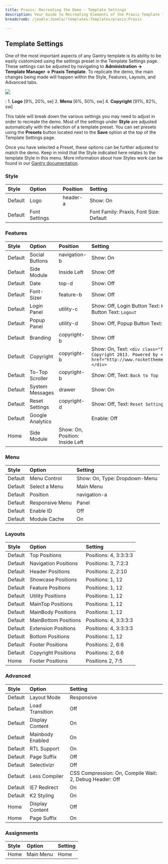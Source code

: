 ```yaml
---
title: Praxis: Recreating the Demo - Template Settings
description: Your Guide to Recreating Elements of the Praxis Template for Joomla
breadcrumb: /joomla:Joomla/!templates:Templates/praxis:Praxis

---
```


Template Settings
-----
One of the most important aspects of any Gantry template is its ability to be easily customized using the settings preset in the Template Settings page. These settings can be adjusted by navigating to **Administration -> Template Manager -> Praxis Template**. To replicate the demo, the main changes being made will happen within the Style, Features, Layouts, and Advanced tabs. 

![][Praxis2]

:   1. **Logo**  [9%, 20%, se]
    2. **Menu**  [6%, 50%, sw]
    4. **Copyright**  [91%, 82%, sw]

This table will break down the various settings you may need to adjust in order to recreate the demo. Most of the settings under **Style** are adjusted automatically with the selection of a template preset. You can set presets using the **Presets** button located next to the **Save** option at the top of the Template Settings page.

Once you have selected a Preset, these options can be further adjusted to match the demo. Keep in mind that the Style indicated here relates to the template Style in this menu. More information about how Styles work can be found in our [Gantry documentation][Style].

### Style
| Style   | Option        | Position | Setting                                 |  
| :------ | :------------ | :------- | :-------------------------------------- |  
| Default | Logo          | header-a | Show: On                                |  
| Default | Font Settings |          | Font Family: Praxis, Font Size: Default |  

### Features
| Style   | Option           | Position                        | Setting                                                                                                                                 |  
| :------ | :--------------- | :------------------------------ | :-------------------------------------------------------------------------------------------------------------------------------------- |  
| Default | Social Buttons   | navigation-b                    | Show: On                                                                                                                                |  
| Default | Side Module      | Inside Left                     | Show: Off                                                                                                                               |  
| Default | Date             | top-d                           | Show: Off                                                                                                                               |  
| Default | Font-Sizer       | feature-b                       | Show: Off                                                                                                                               |  
| Default | Login Panel      | utility-c                       | Show: Off, Login Button Text: `Member Login`, Logout Button Text: `Logout`                                                              |  
| Default | Popup Panel      | utility-d                       | Show: Off, Popup Button Text: `Popup Module`                                                                                            |  
| Default | Branding         | copyright-b                     | Show: Off                                                                                                                               |  
| Default | Copyright        | copyright-b                     | Show: On, Text: `<div class="fp-copyright">&copy; Copyright 2013. Powered by <a href="http://www.rockettheme.com">RocketTheme</a></div>`|  
| Default | To-Top Scroller  | copyright-b                     | Show: Off, Text: `Back to Top`                                                                                                          |  
| Default | System Messages  | drawer                          | Show: On                                                                                                                                |  
| Default | Reset Settings   | copyright-d                     | Show: Off, Text: `Reset Settings`                                                                                                       |  
| Default | Google Analytics |                                 | Enable: Off                                                                                                                             |  
| Home    | Side Module      | Show: On, Position: Inside Left |                                                                                                                                         |  

### Menu
| Style   | Option          | Setting                       |  
| :------ | :-------------- | :---------------------------- |  
| Default | Menu Control    | Show: On, Type: Dropdown-Menu |  
| Default | Select a Menu   | Main Menu                     |  
| Default | Position        | navigation-a                  |  
| Default | Responsive Menu | Panel                         |  
| Default | Enable ID       | Off                           |  
| Default | Module Cache    | On                            |  

### Layouts
| Style   | Option               | Setting               |  
| :------ | :------------------- | :-------------------- |  
| Default | Top Positions        | Positions: 4, 3:3:3:3 |  
| Default | Navigation Positions | Positions: 3, 7:2:3   |  
| Default | Header Positions     | Positions: 2, 2:10    |  
| Default | Showcase Positions   | Positions: 1, 12      |  
| Default | Feature Positions    | Positions: 1, 12      |  
| Default | Utility Positions    | Positions: 1, 12      |  
| Default | MainTop Positions    | Positions: 1, 12      |  
| Default | MainBody Positions   | Positions: 1, 12      |  
| Default | MainBottom Positions | Positions: 4, 3:3:3:3 |  
| Default | Extension Positions  | Positions: 4, 3:3:3:3 |  
| Default | Bottom Positions     | Positions: 1, 12      |  
| Default | Footer Positions     | Positions: 2, 6:6     |  
| Default | Copyright Positions  | Positions: 2, 6:6     |  
| Home    | Footer Positions     | Positions 2, 7:5      |  

### Advanced
| Style   | Option           | Setting                                                 |  
| :------ | :--------------- | :------------------------------------------------------ |  
| Default | Layout Mode      | Responsive                                              |  
| Default | Load Transition  | Off                                                     |  
| Default | Display Content  | On                                                      |  
| Default | Mainbody Enabled | On                                                      |  
| Default | RTL Support      | On                                                      |  
| Default | Page Suffix      | Off                                                     |  
| Default | Selectivizr      | Off                                                     |  
| Default | Less Compiler    | CSS Compression: On, Compile Wait: 2, Debug Header: Off |  
| Default | IE7 Redirect     | On                                                      |  
| Default | K2 Styling       | On                                                      |  
| Home    | Display Content  | Off                                                     |  
| Home    | Page Suffix      | On                                                      |  

### Assignments
| Style | Option    | Setting |  
| :---- | :-------- | :------ |  
| Home  | Main Menu | Home    |  

[demo25]: assets/Praxis.jpg
[menu]: ../../start/menu.md
[Style]: http://docs.gantry.org/gantry4/configure
[Praxis2]: assets/praxis.jpeg